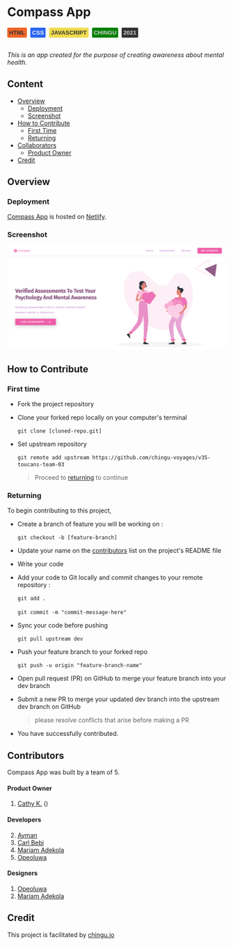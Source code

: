 # Compass App

<div>
    <button style='border: none;
        border-radius: 2px;
        font-weight: bold;
        padding: 4px;
        margin-right: 4px; background: #f06529;
        color: #333333;'>HTML</button>
    <button style='border: none;
        border-radius: 2px;
        font-weight: bold;
        padding: 4px;
        margin-right: 4px; background: #2965f1;
        color: #efefef;'>CSS</button>
    <button style="border: none;
        border-radius: 2px;
        font-weight: bold;
        padding: 4px;
        margin-right: 4px; background: #f0db4f;
        color: #333333;">JAVASCRIPT</button>
    <button style='border: none;
        border-radius: 2px;
        font-weight: bold;
        padding: 4px;
        margin-right: 4px; background: green; color: #cecece'>CHINGU</button>
     <button style='border: none;
        border-radius: 2px;
        font-weight: bold;
        padding: 4px;
        margin-right: 4px; background: #333333;
        color: #cecece;'>2021</button>
</div>
<br>

_This is an app created for the purpose of creating awareness about mental health._

## Content

- [Overview](#overview)
  - [Deployment](#deployment)
  - [Screenshot](#screenshot)
- [How to Contribute](#how-to-contribute)
  - [First Time](#first-time)
  - [Returning](#returning)
- [Collaborators](#collaborators)
  - [Product Owner](#product-owner)
- [Credit](#credit)

## Overview

### Deployment

[Compass App](http://mental-compass.netlify.app/) is hosted on [Netlify](http://netlify.app/).

### Screenshot

![Compass App Screenshot](./assets/design/hero-homepage.png)

## How to Contribute

### First time

- Fork the project repository
- <p>Clone your forked repo locally on your computer's terminal</p>
    
   ```
   git clone [cloned-repo.git]
    ```
- Set upstream repository

  ```
  git remote add upstream https://github.com/chingu-voyages/v35-toucans-team-03
  ```

  > Proceed to <a href='#returning'>returning</a> to continue

### Returning

To begin contributing to this project,

- Create a branch of feature you will be working on :

  ```
  git checkout -b [feature-branch]
  ```

- Update your name on the [contributors](#contributors) list on the project's README file

- Write your code

- Add your code to Git locally and commit changes to your remote repository :

  ```
  git add .

  git commit -m "commit-message-here"
  ```

- Sync your code before pushing

  ```
  git pull upstream dev
  ```

- Push your feature branch to your forked repo

  ```
  git push -u origin "feature-branch-name"
  ```

- Open pull request (PR) on GitHub to merge your feature branch into your dev branch

- Submit a new PR to merge your updated dev branch into the upstream dev branch on GitHub

  > please resolve conflicts that arise before making a PR

- You have successfully contributed.

## Contributors

Compass App was built by a team of 5.

#### **Product Owner**

1. <a href="https://github.com/lotthiethief">Cathy K.</a> ()

#### **Developers**

2. <a href="#">Ayman</a>
3. <a href="https://github.com/beblicarl">Carl Bebi</a>
4. <a href="https://github.com/Marrockx">Mariam Adekola</a>
5. <a href="#">Opeoluwa</a>

#### **Designers**

1.  <a href="#">Opeoluwa</a>
2.  <a href="https://github.com/Marrockx">Mariam Adekola</a>

## Credit

This project is facilitated by [chingu.io](https://chingu.io)

<!-- If you are unsure of what should go into the `readme` let this article,
written by an experienced Chingu, be your starting point -
[Keys to a well written README](https://tinyurl.com/yk3wubft). -->

